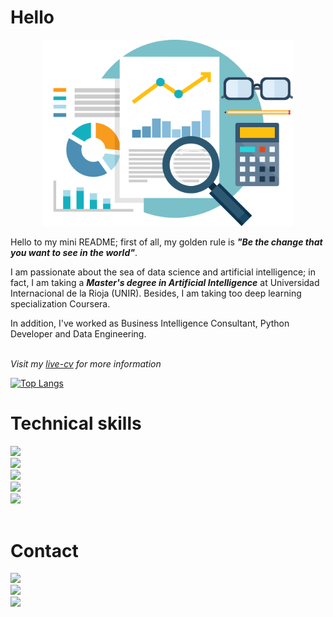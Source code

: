 # Hello
<div align="center">
  <img src="about.png" alt="" width="400"/>
</div>

Hello to my mini README; first of all, my golden rule is ***"Be the change that you want to see in the world"***.

I am passionate about the sea of data science and artificial intelligence; in fact, I am taking a ***Master's degree in Artificial Intelligence*** at Universidad Internacional de la Rioja (UNIR). Besides, I am taking too deep learning specialization Coursera.

In addition, I've worked as Business Intelligence Consultant, Python Developer and Data Engineering.
<br/>
<br/>

*Visit my [live-cv](https://juans3.github.io) for more information*


[![Top Langs](https://github-readme-stats.vercel.app/api/top-langs/?username=JuanS3&layout=compact)](https://github.com/JuanS3/github-readme-stats)


# Technical skills


<div align="left">
  <img src="https://img.shields.io/static/v1?label=Main Language&message=Python&color=4169E1&style=for-the-badge&logo=python"/>

  <br/>

  <img src="https://img.shields.io/static/v1?label=Languages&message=Python%20|%20R%20|%20JavaScript%20|%20Java%20|%20SQL%20-%20NoSQL%20|%20C%20|%20C++%20|%20Go%20|%20Bash%20-%20Batch&color=4169E1&style=for-the-badge"/>

  <br/>

  <img src="https://img.shields.io/static/v1?label=Tools&message=PowerBI%20|%20QlikSense%20|%20Docker%20|%20KNIME%20|%20IBN%20Cognos%20-%20Data%20Stage%20|%20GNU/Linux&color=008080&style=for-the-badge"/>

  <br/>

  <img src="https://img.shields.io/static/v1?label=Libraries%20|%20Frameworks&message=Pandas%20|%20Numpy%20|%20Matplotlib%20|%20Seaborn%20|%20Scipy%20|%20Scikit-Learn%20|%20Scikit-Image&color=4682B4&style=for-the-badge"/>

  <br/>

  <img src="https://img.shields.io/static/v1?label=Libraries%20|%20Frameworks&message=TensorFlow%20|%20Keras%20|%20PySpark%20|%20Django%20|%20TKinter&color=4682B4&style=for-the-badge"/>

</div>

<br/>


# Contact

<a href="https://t.me/JuanS3">
  <img src="https://img.shields.io/static/v1?label=Telegram&message=JuanS3&color=2F4F4F&style=for-the-badge&logo=telegram"/>
</a>
<br/>
<a href="https://www.linkedin.com/in/jsebastian-martinez">
  <img src="https://img.shields.io/static/v1?label=LinkedIn&message=jsebastian-martinez&color=2F4F4F&style=for-the-badge&logo=linkedin"/>
</a>
<br/>
<a href="https://juans3.github.io">
  <img src="https://img.shields.io/static/v1?label=GitHub%20page&message=JuanS3.Github.io&color=2F4F4F&style=for-the-badge&logo=Github"/>
</a>
